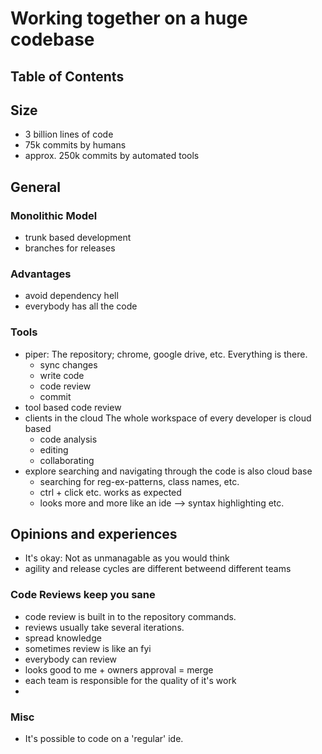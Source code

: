 # Working together on a huge codebase 

## Table of Contents


## Size
- 3 billion lines of code
- 75k commits by humans
- approx. 250k commits by automated tools

## General 

### Monolithic Model
- trunk based development
- branches for releases

### Advantages
- avoid dependency hell
- everybody has all the code

### Tools
- piper: The repository; chrome, google drive, etc. Everything is there.
	- sync changes
	- write code
	- code review
	- commit
- tool based code review
- clients in the cloud
	The whole workspace of every developer is cloud based
	- code analysis
	- editing
	- collaborating
- explore
	searching and navigating through the code is also cloud base
	- searching for reg-ex-patterns, class names, etc. 
	- ctrl + click etc. works as expected
	- looks more and more like an ide --> syntax highlighting etc.

## Opinions and experiences
- It's okay: Not as unmanagable as you would think
- agility and release cycles are different betweend different teams

### Code Reviews keep you sane
- code review is built in to the repository commands.
- reviews usually take several iterations. 
- spread knowledge
- sometimes review is like an fyi
- everybody can review
- looks good to me + owners approval = merge
- each team is responsible for the quality of it's work
-

### Misc
- It's possible to code on a 'regular' ide.
